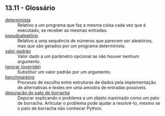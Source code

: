 ## 13.11 - Glossário

<dl>
<dt><a id="glos:determinista" href="#termo:determinista">determinista</a></dt>
<dd>Relativo a um programa que faz a mesma coisa cada vez que é executado, se receber as mesmas entradas.</dd>

<dt><a id="glos:pseudoaleatório" href="#termo:pseudoaleatório">pseudoaleatório</a></dt>
<dd>Relativo a uma sequência de números que parecem ser aleatórios, mas que são gerados por um programa determinista.</dd>

<dt><a id="glos:valor padrão" href="#termo:valor padrão">valor padrão</a></dt>
<dd>Valor dado a um parâmetro opcional se não houver nenhum argumento.</dd>

<dt><a id="glos:ignorar (override)" href="#termo:ignorar (override)">ignorar (override)</a></dt>
<dd>Substituir um valor padrão por um argumento.</dd>

<dt><a id="glos:benchmarking" href="#termo:benchmarking">benchmarking</a></dt>
<dd>Processo de escolha entre estruturas de dados pela implementação de alternativas e testes em uma amostra de entradas possíveis.</dd>

<dt><a id="glos:depuração do pato de borracha" href="#termo:depuração do pato de borracha">depuração do pato de borracha</a></dt>
<dd>Depurar explicando o problema a um objeto inanimado como um pato de borracha. Articular o problema pode ajudar a resolvê-lo, mesmo se o pato de borracha não conhecer Python.</dd>

</dl>
